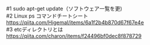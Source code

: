 #1 sudo apt-get update（ソフトウェア一覧を更)  
#2 Linux ps コマンドチートシート https://qiita.com/Higemal/items/6a1f2b4b870d67f67e4e  
#3 etcディレクトリとは https://qiita.com/charon/items/f24496bf0dec8f878729  
